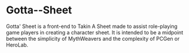 Gotta--Sheet
============

Gotta' Sheet is a front-end to Takin A Sheet made to assist role-playing game 
players in creating a character sheet. It is intended to be a midpoint between 
the simplicity of MythWeavers and the complexity of PCGen or HeroLab.
